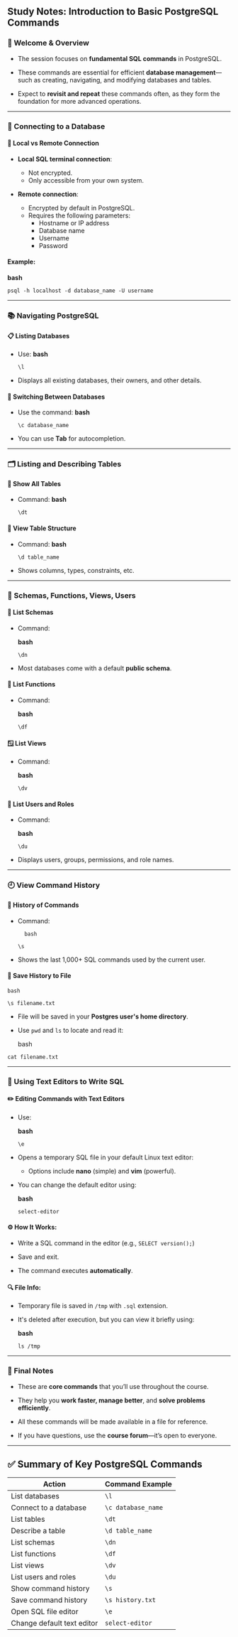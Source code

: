 ## **Study Notes: Introduction to Basic PostgreSQL Commands**

### 🔹 Welcome & Overview

- The session focuses on **fundamental SQL commands** in PostgreSQL.
    
- These commands are essential for efficient **database management**—such as creating, navigating, and modifying databases and tables.
    
- Expect to **revisit and repeat** these commands often, as they form the foundation for more advanced operations.

---

### 🧩 Connecting to a Database

#### 📌 Local vs Remote Connection

- **Local SQL terminal connection**:
    
    - Not encrypted.
    - Only accessible from your own system.
- **Remote connection**:
    - Encrypted by default in PostgreSQL.
    - Requires the following parameters:
        - Hostname or IP address
        - Database name
        - Username
        - Password
            
#### Example:

**bash**

`psql -h localhost -d database_name -U username`

---
### 📚 Navigating PostgreSQL
#### 📋 Listing Databases
- Use:
    **bash**
    
    `\l`
- Displays all existing databases, their owners, and other details.
#### 🔄 Switching Between Databases
- Use the command:
    **bash**
    
    `\c database_name`
- You can use **Tab** for autocompletion.
---
### 🗂 Listing and Describing Tables

#### 📌 Show All Tables
- Command:
    **bash**
    
    `\dt`
#### 📌 View Table Structure
- Command:
    **bash**
    
    `\d table_name`
    
- Shows columns, types, constraints, etc.
---
### 📑 Schemas, Functions, Views, Users
#### 📁 List Schemas
- Command:

	**bash**
	
    `\dn`
    
- Most databases come with a default **public schema**.
    
#### 🧩 List Functions
- Command:

	**bash**
	
    `\df`
    
#### 🪟 List Views
- Command:

	**bash**
	
    `\dv`
    
#### 👥 List Users and Roles
- Command:

	**bash**
	
    `\du`
    
- Displays users, groups, permissions, and role names.
    

---

### 🕘 View Command History

#### 📜 History of Commands

- Command:
	    
		bash
	    
    `\s`
    
- Shows the last 1,000+ SQL commands used by the current user.
    

#### 💾 Save History to File
	
	bash
	
`\s filename.txt`
- File will be saved in your **Postgres user's home directory**.
- Use `pwd` and `ls` to locate and read it:
	
	bash
	
`cat filename.txt`

---

### 📝 Using Text Editors to Write SQL

#### ✏️ Editing Commands with Text Editors

- Use:
	
	**bash**
	
    `\e`

- Opens a temporary SQL file in your default Linux text editor:
    - Options include **nano** (simple) and **vim** (powerful).
- You can change the default editor using:
	
	**bash**
	
    `select-editor`
    

#### ⚙️ How It Works:

- Write a SQL command in the editor (e.g., `SELECT version();`)
    
- Save and exit.
    
- The command executes **automatically**.
    

#### 🔍 File Info:

- Temporary file is saved in `/tmp` with `.sql` extension.
    
- It's deleted after execution, but you can view it briefly using:
	
	**bash**
	
    `ls /tmp`
    

---

### 📢 Final Notes

- These are **core commands** that you’ll use throughout the course.
    
- They help you **work faster, manage better**, and **solve problems efficiently**.
    
- All these commands will be made available in a file for reference.
    
- If you have questions, use the **course forum**—it’s open to everyone.
    

---

## ✅ Summary of Key PostgreSQL Commands

|Action|Command Example|
|---|---|
|List databases|`\l`|
|Connect to a database|`\c database_name`|
|List tables|`\dt`|
|Describe a table|`\d table_name`|
|List schemas|`\dn`|
|List functions|`\df`|
|List views|`\dv`|
|List users and roles|`\du`|
|Show command history|`\s`|
|Save command history|`\s history.txt`|
|Open SQL file editor|`\e`|
|Change default text editor|`select-editor`|